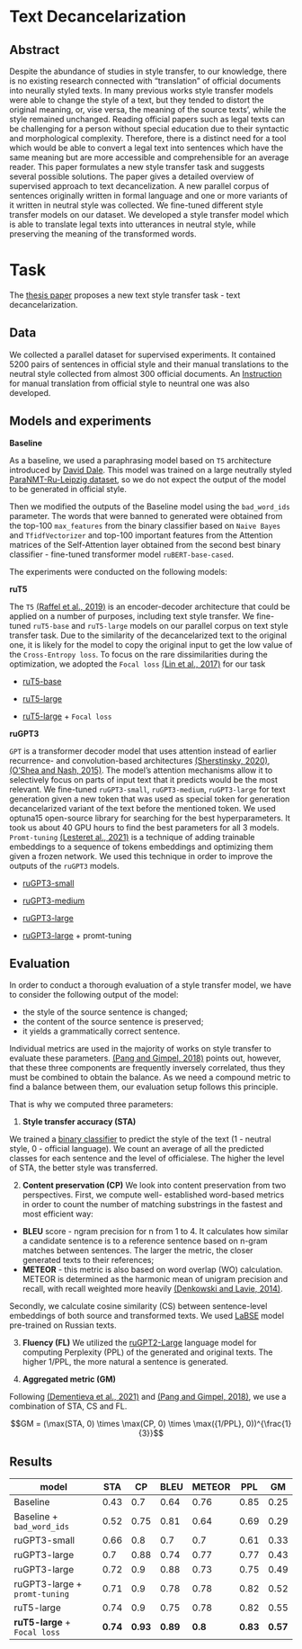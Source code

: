 # Text Decancelarization
## Abstract
Despite the abundance of studies in style transfer, to our knowledge, there is no existing research connected with “translation” of official documents into neurally styled texts. In many previous works style transfer models were able to change the style of a text, but they tended to distort the original meaning, or, vise versa, the meaning of the source texts’, while the style remained unchanged. Reading official papers such as legal texts can be challenging for a person without special education due to their syntactic and morphological complexity. Therefore, there is a distinct need for a tool which would be able to convert a legal text into sentences which have the same meaning but are more accessible and comprehensible for an average reader. This paper formulates a new style transfer task and suggests several possible solutions. The paper gives a detailed overview of supervised approach to text decancelization. A new parallel corpus of sentences originally written in formal language and one or more variants of it written in neutral style was collected. We fine-tuned different style transfer models on our dataset. We developed a style transfer model which is able to translate legal texts into utterances in neutral style, while preserving the meaning of the transformed words.
# Task
The [thesis paper](https://github.com/MatyashDare/text_decancelarization/blob/master/materials/thesis.pdf) proposes a new text style transfer task - text decancelarization. 
## Data

We collected a parallel dataset for supervised experiments. It contained 5200 pairs of sentences in official style and their manual translations to the neutral style collected from
almost 300 official documents. An [Instruction](https://github.com/MatyashDare/text_decancelarization/blob/master/materials/Instruction.pdf) for manual translation from official style to neuntral one was also developed.

## Models and experiments

**Baseline**

As a baseline, we used a paraphrasing model based on `T5` architecture introduced
by [David Dale](https://habr.com/ru/post/564916/). This model was trained on a large neutrally styled [ParaNMT-Ru-Leipzig
dataset](https://storage.yandexcloud.net/nlp/paranmt_ru_leipzig.zip), so we do not expect the output of the model to be generated in official style.

Then we modified the outputs of the Baseline model using the `bad_word_ids` parameter. The words that were banned to generated were obtained from the top-100 `max_features` from the binary classifier based on `Naive Bayes` and `TfidfVectorizer` and top-100 important features from the Attention matrices
of the Self-Attention layer obtained from the second best binary classifier - fine-tuned
transformer model `ruBERT-base-cased`.


The experiments were conducted on the following models:

**ruT5**

The `T5` [(Raffel et al., 2019)](https://arxiv.org/pdf/1910.10683.pdf) is an encoder-decoder architecture that could be applied
on a number of purposes, including text style transfer. We fine-tuned `ruT5-base` and
`ruT5-large` models on our parallel corpus on text style transfer task. Due to the similarity
of the decancelarized text to the original one, it is likely for the model to copy the original
input to get the low value of the `Cross-Entropy loss`. To focus on the rare dissimilarities
during the optimization, we adopted the `Focal loss` [(Lin et al., 2017)](https://arxiv.org/pdf/1708.02002.pdf) for our task
   
   - [ruT5-base](https://huggingface.co/sberbank-ai/ruT5-base)
   
   -  [ruT5-large](https://huggingface.co/sberbank-ai/ruT5-large)
   
   - [ruT5-large](https://huggingface.co/sberbank-ai/ruT5-large) +  `Focal loss`
   
**ruGPT3**

`GPT` is a transformer decoder model that uses attention instead of earlier recurrence-
and convolution-based architectures [(Sherstinsky, 2020)](https://www.researchgate.net/publication/338723814_Fundamentals_of_Recurrent_Neural_Network_RNN_and_Long_Short-Term_Memory_LSTM_network), [(O’Shea and Nash, 2015)](https://arxiv.org/pdf/1511.08458.pdf). The
model’s attention mechanisms allow it to selectively focus on parts of input text that it
predicts would be the most relevant. We fine-tuned `ruGPT3-small`, `ruGPT3-medium`,
`ruGPT3-large` for text generation given a new token <DECANC> that was used as special token for generation decancelarized variant of the text before the mentioned token.
We used optuna15 open-source library for searching for the best hyperparameters. It took
us about 40 GPU hours to find the best parameters for all 3 models. `Promt-tuning` [(Lesteret al., 2021)](https://arxiv.org/pdf/2104.08691.pdf) is a technique of adding trainable embeddings to a sequence of tokens embeddings and optimizing them given a frozen network. We used this technique in order to
improve the outputs of the `ruGPT3` models.
    
- [ruGPT3-small](https://huggingface.co/sberbank-ai/rugpt3small_based_on_gpt2) 
    
- [ruGPT3-medium](https://huggingface.co/sberbank-ai/rugpt3medium_based_on_gpt2)
    
- [ruGPT3-large](https://huggingface.co/sberbank-ai/rugpt3large_based_on_gpt2)
    
- [ruGPT3-large](https://huggingface.co/sberbank-ai/rugpt3large_based_on_gpt2) + promt-tuning
    
## Evaluation
In order to conduct a thorough evaluation of a style transfer model, we have to consider the following output of the model:
- the style of the source sentence is changed;
- the content of the source sentence is preserved;
- it yields a grammatically correct sentence. 
 
Individual metrics are used in the majority of works on style transfer to evaluate these
parameters. [(Pang and Gimpel, 2018)](https://arxiv.org/pdf/1810.11878.pdf) points out, however, that these three components
are frequently inversely correlated, thus they must be combined to obtain the balance. As
we need a compound metric to find a balance between them, our evaluation setup follows
this principle. 

That is why we computed three parameters:

1. **Style transfer accuracy (STA)**

We trained a [binary classifier](https://github.com/MatyashDare/text_decancelarization/blob/master/notebooks/binary%20classifiers.ipynb) to predict the style of the text (1 - neutral
style, 0 - official language). We count an average of all the predicted classes for each sentence and the level of officialese. The higher the
level of STA, the better style was transferred.

2. **Content preservation (CP)**
We look into content preservation from two perspectives. First, we compute well-
established word-based metrics in order to count the number of matching substrings in the
fastest and most efficient way:

- **BLEU** score - ngram precision for n from 1 to 4. It calculates how similar a candidate sentence is to a reference sentence based on n-gram matches between sentences. The larger
the metric, the closer generated texts to their references;
- **METEOR** - this metric is also based on word overlap (WO) calculation. METEOR is determined as the harmonic mean of unigram precision and recall, with
recall weighted more heavily [(Denkowski and Lavie, 2014)](https://aclanthology.org/W14-3348.pdf).

Secondly, we calculate cosine similarity (CS) between sentence-level embeddings of both
source and transformed texts. We used [LaBSE](https://huggingface.co/cointegrated/LaBSE-en-ru) model pre-trained on Russian texts.

3. **Fluency (FL)**
We utilized the [ruGPT2-Large](https://github.com/vlarine/ruGPT2) language model for computing Perplexity (PPL) of the generated and original texts.
The higher 1/PPL, the more natural a sentence is generated.

4. **Aggregated metric (GM)**

Following [(Dementieva et al., 2021)](https://aclanthology.org/2021.emnlp-main.629.pdf) and [(Pang and Gimpel, 2018)](https://arxiv.org/pdf/1810.11878.pdf), we use a combination of STA, CS and FL.

$$GM = (\max(STA, 0) \times \max(CP, 0) \times \max({1/PPL}, 0))^{\frac{1}{3}}$$

## Results

**model**|**STA**  | **CP** |**BLEU**|**METEOR**|**PPL**|**GM**
------------- | ------------- | -------------| -------------| -------------| -------------| -------------
Baseline  | 0.43 | 0.7 | 0.64| 0.76| 0.85| 0.25
Baseline + `bad_word_ids`| 0.52 | 0.75 | 0.81| 0.64| 0.69| 0.29 
ruGPT3-small |0.66|0.8|0.7|0.7|0.61|0.33
ruGPT3-large |0.7|0.88|0.74|0.77|0.77|0.43
ruGPT3-large |0.72|0.9|0.88|0.73|0.75|0.49
ruGPT3-large + `promt-tuning` |0.71|0.9|0.78|0.78|0.82|0.52
ruT5-large |0.74|0.9|0.75|0.78|0.82|0.55
**ruT5-large** + `Focal loss` |**0.74**|**0.93**|**0.89**|**0.8**|**0.83**|**0.57**
